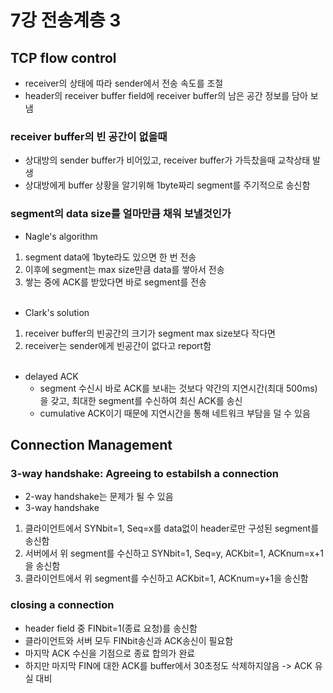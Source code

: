 # 7강 전송계층 3

## TCP flow control

- receiver의 상태에 따라 sender에서 전송 속도를 조절
- header의 receiver buffer field에 receiver buffer의 남은 공간 정보를 담아 보냄

### receiver buffer의 빈 공간이 없을때

- 상대방의 sender buffer가 비어있고, receiver buffer가 가득찼을때 교착상태 발생
- 상대방에게 buffer 상황을 알기위해 1byte짜리 segment를 주기적으로 송신함

### segment의 data size를 얼마만큼 채워 보낼것인가

- Nagle's algorithm
1. segment data에 1byte라도 있으면 한 번 전송
2. 이후에 segment는 max size만큼 data를 쌓아서 전송
3. 쌓는 중에 ACK를 받았다면 바로 segment를 전송
<br></br>
- Clark's solution
1. receiver buffer의 빈공간의 크기가 segment max size보다 작다면
2. receiver는 sender에게 빈공간이 없다고 report함
<br></br>
- delayed ACK
  - segment 수신시 바로 ACK를 보내는 것보다 약간의 지연시간(최대 500ms)을 갖고, 최대한 segment를 수신하여 최신 ACK를 송신
  - cumulative ACK이기 때문에 지연시간을 통해 네트워크 부담을 덜 수 있음

## Connection Management

### 3-way handshake: Agreeing to estabilsh a connection

- 2-way handshake는 문제가 될 수 있음
- 3-way handshake
1. 클라이언트에서 SYNbit=1, Seq=x를 data없이 header로만 구성된 segment를 송신함
2. 서버에서 위 segment를 수신하고 SYNbit=1, Seq=y, ACKbit=1, ACKnum=x+1을 송신함
3. 클라이언트에서 위 segment를 수신하고 ACKbit=1, ACKnum=y+1을 송신함

### closing a connection
- header field 중 FINbit=1(종료 요청)를 송신함
- 클라이언트와 서버 모두 FINbit송신과 ACK송신이 필요함
- 마지막 ACK 수신을 기점으로 종료 합의가 완료
- 하지만 마지막 FIN에 대한 ACK를 buffer에서 30초정도 삭제하지않음 -> ACK 유실 대비
